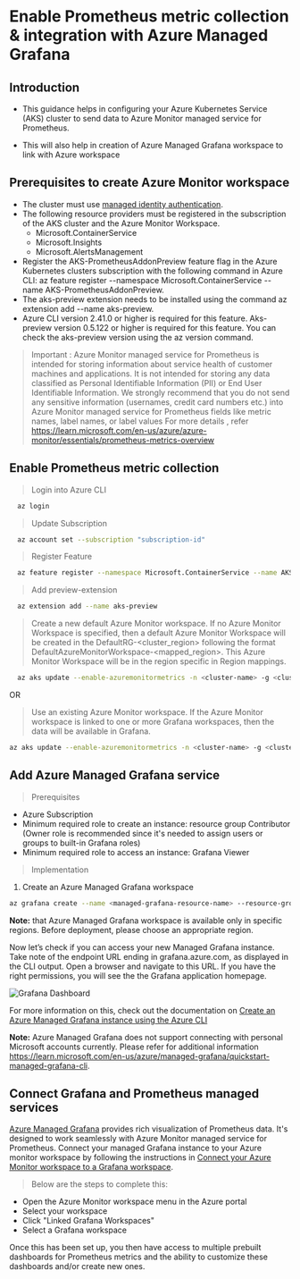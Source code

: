 # Enable Prometheus metric collection & integration with Azure Managed Grafana

## Introduction

- This guidance helps in configuring your Azure Kubernetes Service (AKS) cluster to send data to Azure Monitor managed service for Prometheus. 

- This will also help in creation of Azure Managed Grafana workspace to link with Azure workspace  


## Prerequisites to create Azure Monitor workspace

- The cluster must use [managed identity authentication](https://learn.microsoft.com/en-us/azure/azure-monitor/essentials/azure-monitor-workspace-overview).
- The following resource providers must be registered in the subscription of the AKS cluster and the Azure Monitor Workspace.
  - Microsoft.ContainerService
  - Microsoft.Insights
  - Microsoft.AlertsManagement
- Register the AKS-PrometheusAddonPreview feature flag in the Azure Kubernetes clusters subscription with the following command in Azure CLI: az feature register --namespace Microsoft.ContainerService --name AKS-PrometheusAddonPreview.
- The aks-preview extension needs to be installed using the command az extension add --name aks-preview. 
- Azure CLI version 2.41.0 or higher is required for this feature. Aks-preview version 0.5.122 or higher is required for this feature. You can check the aks-preview version using the az version command.


> Important : Azure Monitor managed service for Prometheus is intended for storing information about service health of customer machines and applications. It is not intended for storing any data classified as Personal Identifiable Information (PII) or End User Identifiable Information. We strongly recommend that you do not send any sensitive information (usernames, credit card numbers etc.) into Azure Monitor managed service for Prometheus fields like metric names, label names, or label values
For more details , refer https://learn.microsoft.com/en-us/azure/azure-monitor/essentials/prometheus-metrics-overview

## Enable Prometheus metric collection

> Login into Azure CLI  

```bash
  az login
```

> Update Subscription

```bash
  az account set --subscription "subscription-id"
```

> Register Feature

```bash
  az feature register --namespace Microsoft.ContainerService --name AKS-PrometheusAddonPreview
```

> Add preview-extension

```bash
  az extension add --name aks-preview
```

> Create a new default Azure Monitor workspace. If no Azure Monitor Workspace is specified, then a default Azure Monitor Workspace will be created in the DefaultRG-<cluster_region> following the format DefaultAzureMonitorWorkspace-<mapped_region>. This Azure Monitor Workspace will be in the region specific in Region mappings.

```bash
  az aks update --enable-azuremonitormetrics -n <cluster-name> -g <cluster-resource-group>
```

OR

> Use an existing Azure Monitor workspace. If the Azure Monitor workspace is linked to one or more Grafana workspaces, then the data will be available in Grafana.

```bash
az aks update --enable-azuremonitormetrics -n <cluster-name> -g <cluster-resource-group> --azure-monitor-workspace-resource-id <workspace-name-resource-id>
```

## Add Azure Managed Grafana service

> Prerequisites
- Azure Subscription
- Minimum required role to create an instance: resource group Contributor (Owner role is recommended since it's needed to assign users or groups to built-in Grafana roles)
- Minimum required role to access an instance: Grafana Viewer

> Implementation

1. Create an Azure Managed Grafana workspace

```bash
az grafana create --name <managed-grafana-resource-name> --resource-group <resourcegroupname>
```

**Note:** that Azure Managed Grafana workspace is available only in specific regions. Before deployment, please choose an appropriate region.

Now let’s check if you can access your new Managed Grafana instance. Take note of the endpoint URL ending in grafana.azure.com, as displayed in the CLI output. Open a browser and navigate to this URL. If you have the right permissions, you will see the the Grafana application homepage.

![Grafana Dashboard](https://user-images.githubusercontent.com/50182145/215081171-da0d9b79-a3ec-4408-9fad-3eadc2e1a0d5.png)

For more information on this, check out the documentation on [Create an Azure Managed Grafana instance using the Azure CLI](https://learn.microsoft.com/en-us/azure/managed-grafana/quickstart-managed-grafana-cli)

**Note:** Azure Managed Grafana does not support connecting with personal Microsoft accounts currently. Please refer for additional information https://learn.microsoft.com/en-us/azure/managed-grafana/quickstart-managed-grafana-cli.

## Connect Grafana and Prometheus managed services

[Azure Managed Grafana](https://learn.microsoft.com/en-us/azure/managed-grafana/overview) provides rich visualization of Prometheus data. It's designed to work seamlessly with Azure Monitor managed service for Prometheus. Connect your managed Grafana instance to your Azure monitor workspace by following the instructions in [Connect your Azure Monitor workspace to a Grafana workspace](https://learn.microsoft.com/en-us/azure/azure-monitor/essentials/azure-monitor-workspace-manage?tabs=azure-portal#link-a-grafana-workspace).

> Below are the steps to complete this:

- Open the Azure Monitor workspace menu in the Azure portal
- Select your workspace
- Click "Linked Grafana Workspaces"
- Select a Grafana workspace

Once this has been set up, you then have access to multiple prebuilt dashboards for Prometheus metrics and the ability to customize these dashboards and/or create new ones.
